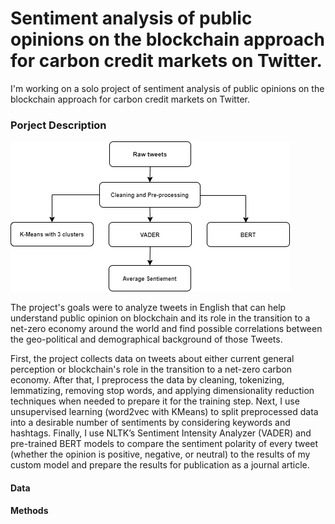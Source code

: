 # Sentiment analysis of public opinions on the blockchain approach for carbon credit markets on Twitter.
I'm working on a solo project of sentiment analysis of public opinions on the blockchain approach for carbon credit markets on Twitter. 

### Porject Description 

![Project structure diagram](images/dsl_prjstructure.png)

The project's goals were to analyze tweets in English that can help understand public opinion on blockchain and its role in the transition to a net-zero economy around the world and find possible correlations between the geo-political and demographical background of those Tweets.

First, the project collects data on tweets about either current general perception or blockchain's role in the transition to a net-zero carbon economy. After that, I preprocess the data by cleaning, tokenizing, lemmatizing, removing stop words, and applying dimensionality reduction techniques when needed to prepare it for the training step. Next, I use unsupervised learning (word2vec with KMeans) to split preprocessed data into a desirable number of sentiments by considering keywords and hashtags. Finally, I use NLTK’s Sentiment Intensity Analyzer (VADER) and pre-trained BERT models to compare the sentiment polarity of every tweet (whether the opinion is positive, negative, or neutral) to the results of my custom model and prepare the results for publication as a journal article.

#### Data

#### Methods
